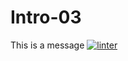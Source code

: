 # Intro-03
This is a message
[![linter](https://github.com/Roman-Cianci/Intro-03/workflows/linter/badge.svg)](https://github.com/marketplace/actions/super-linter)
